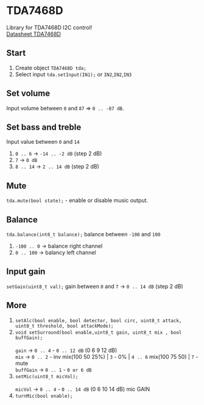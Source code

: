 # TDA7468D
 Library for TDA7468D I2C control!<br>
 [Datasheet TDA7468D](https://pdf1.alldatasheet.com/datasheet-pdf/view/92058/STMICROELECTRONICS/TDA7468D13TR.html)

## Start
 1) Create object ```TDA7468D tda;```
 2) Select input ```tda.setInput(IN1);``` or ```IN2```,```IN2```,```IN3```

## Set volume
 Input volume between `0` and `87` => `0 .. -87 dB`.

## Set bass and treble
 Input value between `0` and `14`
 1) `0 .. 6` -> `-14 .. -2 dB` (step 2 dB)
 2) `7` -> `0 dB`
 3) `8 .. 14` -> `2 .. 14 dB` (step 2 dB)

## Mute
 `tda.mute(bool state);` - enable or disable music output.
 
## Balance
 `tda.balance(int8_t balance);` balance between `-100` and `100`
 1) `-100 .. 0` -> balance right channel
 2) `0 .. 100` -> balancу left channel

## Input gain
 `setGain(uint8_t val);` gain between `0` and `7` -> `0 .. 14 dB` (step 2 dB)

## More
 1) `setAlc(bool enable, bool detector, bool circ, uint8_t attack, uint8_t threshold, bool attackMode);`
 2) `void setSurround(bool enable,uint8_t gain, uint8_t mix , bool buffGain);`<br><br>
    `gain` -> `0 .. 4` - `0 .. 12 dB` (0 6 9 12 dB)<br>
    `mix` -> `0 .. 2` - inv mix(100 50 25%) | `3` - 0% | `4 .. 6` mix(100 75 50) | `7` - mute<br>
    `buffGain` -> `0 .. 1` - `0 or 6 dB`
 3) `setMic(uint8_t micVol);`<br><br>
    `micVol` -> `0 .. 4` - `0 .. 14 dB` (0 6 10 14 dB) mic GAIN
 4) `turnMic(bool enable);`
